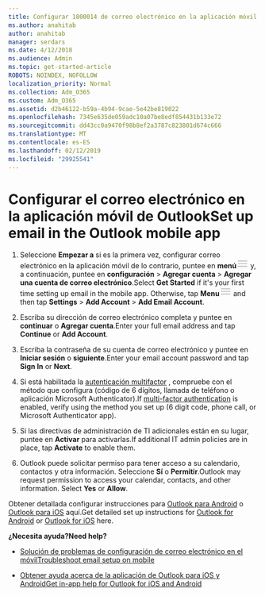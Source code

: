 ```yaml
---
title: Configurar 1800014 de correo electrónico en la aplicación móvil de Outlook
ms.author: anahitab
author: anahitab
manager: serdars
ms.date: 4/12/2018
ms.audience: Admin
ms.topic: get-started-article
ROBOTS: NOINDEX, NOFOLLOW
localization_priority: Normal
ms.collection: Adm_O365
ms.custom: Adm_O365
ms.assetid: d2b46122-b59a-4b94-9cae-5e42be819022
ms.openlocfilehash: 7345e635de059adc10a07be8edf854431b133e72
ms.sourcegitcommit: dd43cc0a9470f98b8ef2a3787c823801d674c666
ms.translationtype: MT
ms.contentlocale: es-ES
ms.lasthandoff: 02/12/2019
ms.locfileid: "29925541"
---
```

# <a name="set-up-email-in-the-outlook-mobile-app"></a><span data-ttu-id="09da9-102">Configurar el correo electrónico en la aplicación móvil de Outlook</span><span class="sxs-lookup"><span data-stu-id="09da9-102">Set up email in the Outlook mobile app</span></span>

1. <span data-ttu-id="09da9-p101">Seleccione **Empezar a** si es la primera vez, configurar correo electrónico en la aplicación móvil de lo contrario, puntee en **menú**![el menú botón de](media/265b9089-9630-42dd-a244-d9a412d8fe47.png) y, a continuación, puntee en **configuración** \> **Agregar cuenta** \> **Agregar una cuenta de correo electrónico**.</span><span class="sxs-lookup"><span data-stu-id="09da9-p101">Select **Get Started** if it's your first time setting up email in the mobile app. Otherwise, tap **Menu**![The Menu button](media/265b9089-9630-42dd-a244-d9a412d8fe47.png) and then tap **Settings** \> **Add Account** \> **Add Email Account**.</span></span> 
    
2. <span data-ttu-id="09da9-105">Escriba su dirección de correo electrónico completa y puntee en **continuar** o **Agregar cuenta**.</span><span class="sxs-lookup"><span data-stu-id="09da9-105">Enter your full email address and tap **Continue** or **Add Account**.</span></span>
    
3. <span data-ttu-id="09da9-106">Escriba la contraseña de su cuenta de correo electrónico y puntee en **Iniciar sesión** o **siguiente**.</span><span class="sxs-lookup"><span data-stu-id="09da9-106">Enter your email account password and tap **Sign In** or **Next**.</span></span> 
    
4. <span data-ttu-id="09da9-107">Si está habilitada la [autenticación multifactor](https://support.office.com/article/8f0454b2-f51a-4d9c-bcde-2c48e41621c6.aspx) , compruebe con el método que configura (código de 6 dígitos, llamada de teléfono o aplicación Microsoft Authenticator).</span><span class="sxs-lookup"><span data-stu-id="09da9-107">If [multi-factor authentication](https://support.office.com/article/8f0454b2-f51a-4d9c-bcde-2c48e41621c6.aspx) is enabled, verify using the method you set up (6 digit code, phone call, or Microsoft Authenticator app).</span></span> 
    
5. <span data-ttu-id="09da9-108">Si las directivas de administración de TI adicionales están en su lugar, puntee en **Activar** para activarlas.</span><span class="sxs-lookup"><span data-stu-id="09da9-108">If additional IT admin policies are in place, tap **Activate** to enable them.</span></span> 
    
6. <span data-ttu-id="09da9-p102">Outlook puede solicitar permiso para tener acceso a su calendario, contactos y otra información. Seleccione **Sí** o **Permitir**.</span><span class="sxs-lookup"><span data-stu-id="09da9-p102">Outlook may request permission to access your calendar, contacts, and other information. Select **Yes** or **Allow**.</span></span> 
    
<span data-ttu-id="09da9-111">Obtener detallada configurar instrucciones para [Outlook para Android](https://support.office.com/article/886db551-8dfa-4fd5-b835-f8e532091872.aspx) o [Outlook para iOS](https://support.office.com/article/b2de2161-cc1d-49ef-9ef9-81acd1c8e234.aspx) aquí.</span><span class="sxs-lookup"><span data-stu-id="09da9-111">Get detailed set up instructions for [Outlook for Android](https://support.office.com/article/886db551-8dfa-4fd5-b835-f8e532091872.aspx) or [Outlook for iOS](https://support.office.com/article/b2de2161-cc1d-49ef-9ef9-81acd1c8e234.aspx) here.</span></span> 
  
 <span data-ttu-id="09da9-112">**¿Necesita ayuda?**</span><span class="sxs-lookup"><span data-stu-id="09da9-112">**Need help?**</span></span>
  
- [<span data-ttu-id="09da9-113">Solución de problemas de configuración de correo electrónico en el móvil</span><span class="sxs-lookup"><span data-stu-id="09da9-113">Troubleshoot email setup on mobile</span></span>](https://support.office.com/article/a264ef01-9c88-48fb-9285-7017e4f31f02.aspx)
    
- [<span data-ttu-id="09da9-114">Obtener ayuda acerca de la aplicación de Outlook para iOS y Android</span><span class="sxs-lookup"><span data-stu-id="09da9-114">Get in-app help for Outlook for iOS and Android</span></span>](https://support.office.com/article/218a22d1-9fa5-4889-b689-de1c63493243.aspx#ID0EAABAAA=Contact_Support)
    

